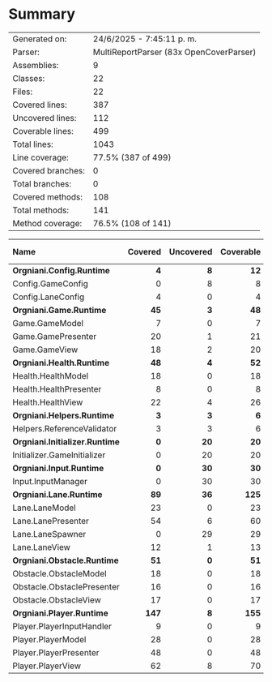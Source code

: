 ﻿# Summary
|||
|:---|:---|
| Generated on: | 24/6/2025 - 7:45:11 p. m. |
| Parser: | MultiReportParser (83x OpenCoverParser) |
| Assemblies: | 9 |
| Classes: | 22 |
| Files: | 22 |
| Covered lines: | 387 |
| Uncovered lines: | 112 |
| Coverable lines: | 499 |
| Total lines: | 1043 |
| Line coverage: | 77.5% (387 of 499) |
| Covered branches: | 0 |
| Total branches: | 0 |
| Covered methods: | 108 |
| Total methods: | 141 |
| Method coverage: | 76.5% (108 of 141) |

|**Name**|**Covered**|**Uncovered**|**Coverable**|**Total**|**Line coverage**|**Covered**|**Total**|**Branch coverage**|**Covered**|**Total**|**Method coverage**|
|:---|---:|---:|---:|---:|---:|---:|---:|---:|---:|---:|---:|
|**Orgniani.Config.Runtime**|**4**|**8**|**12**|**35**|**33.3%**|**0**|**0**|****|**9**|**26**|**34.6%**|
|Config.GameConfig|0|8|8|18|0%|0|0||0|17|0%|
|Config.LaneConfig|4|0|4|17|100%|0|0||9|9|100%|
|**Orgniani.Game.Runtime**|**45**|**3**|**48**|**110**|**93.7%**|**0**|**0**|****|**14**|**15**|**93.3%**|
|Game.GameModel|7|0|7|19|100%|0|0||4|4|100%|
|Game.GamePresenter|20|1|21|42|95.2%|0|0||3|4|75%|
|Game.GameView|18|2|20|49|90%|0|0||7|7|100%|
|**Orgniani.Health.Runtime**|**48**|**4**|**52**|**113**|**92.3%**|**0**|**0**|****|**13**|**13**|**100%**|
|Health.HealthModel|18|0|18|34|100%|0|0||7|7|100%|
|Health.HealthPresenter|8|0|8|21|100%|0|0||1|1|100%|
|Health.HealthView|22|4|26|58|84.6%|0|0||5|5|100%|
|**Orgniani.Helpers.Runtime**|**3**|**3**|**6**|**16**|**50%**|**0**|**0**|****|**1**|**1**|**100%**|
|Helpers.ReferenceValidator|3|3|6|16|50%|0|0||1|1|100%|
|**Orgniani.Initializer.Runtime**|**0**|**20**|**20**|**56**|**0%**|**0**|**0**|****|**0**|**3**|**0%**|
|Initializer.GameInitializer|0|20|20|56|0%|0|0||0|3|0%|
|**Orgniani.Input.Runtime**|**0**|**30**|**30**|**57**|**0%**|**0**|**0**|****|**0**|**7**|**0%**|
|Input.InputManager|0|30|30|57|0%|0|0||0|7|0%|
|**Orgniani.Lane.Runtime**|**89**|**36**|**125**|**254**|**71.2%**|**0**|**0**|****|**23**|**28**|**82.1%**|
|Lane.LaneModel|23|0|23|47|100%|0|0||10|10|100%|
|Lane.LanePresenter|54|6|60|112|90%|0|0||8|9|88.8%|
|Lane.LaneSpawner|0|29|29|58|0%|0|0||0|4|0%|
|Lane.LaneView|12|1|13|37|92.3%|0|0||5|5|100%|
|**Orgniani.Obstacle.Runtime**|**51**|**0**|**51**|**105**|**100%**|**0**|**0**|****|**14**|**14**|**100%**|
|Obstacle.ObstacleModel|18|0|18|35|100%|0|0||5|5|100%|
|Obstacle.ObstaclePresenter|16|0|16|33|100%|0|0||4|4|100%|
|Obstacle.ObstacleView|17|0|17|37|100%|0|0||5|5|100%|
|**Orgniani.Player.Runtime**|**147**|**8**|**155**|**297**|**94.8%**|**0**|**0**|****|**34**|**34**|**100%**|
|Player.PlayerInputHandler|9|0|9|23|100%|0|0||2|2|100%|
|Player.PlayerModel|28|0|28|54|100%|0|0||11|11|100%|
|Player.PlayerPresenter|48|0|48|92|100%|0|0||8|8|100%|
|Player.PlayerView|62|8|70|128|88.5%|0|0||13|13|100%|
